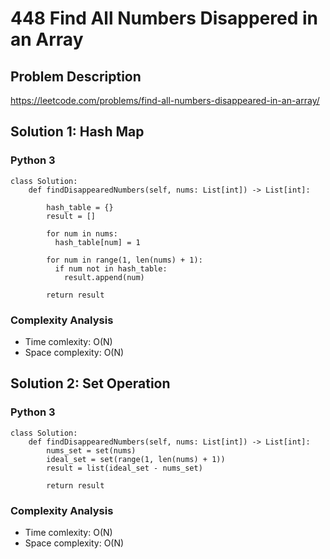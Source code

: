 # 448 Find All Numbers Disappered in an Array
## Problem Description
https://leetcode.com/problems/find-all-numbers-disappeared-in-an-array/

## Solution 1: Hash Map
### Python 3
```
class Solution:
    def findDisappearedNumbers(self, nums: List[int]) -> List[int]:
        
        hash_table = {}
        result = []
        
        for num in nums:
          hash_table[num] = 1
        
        for num in range(1, len(nums) + 1):
          if num not in hash_table:
            result.append(num)
        
        return result
```
### Complexity Analysis 
- Time comlexity: O(N)
- Space complexity: O(N)

## Solution 2: Set Operation
### Python 3
```
class Solution:
    def findDisappearedNumbers(self, nums: List[int]) -> List[int]:
        nums_set = set(nums)
        ideal_set = set(range(1, len(nums) + 1))
        result = list(ideal_set - nums_set)
        
        return result
```
### Complexity Analysis 
- Time comlexity: O(N)
- Space complexity: O(N)